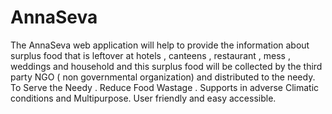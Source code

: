 # AnnaSeva
The AnnaSeva web application will help to provide the information about surplus food that is leftover at hotels , canteens , restaurant , mess , weddings and household  and this surplus food will be collected by the third party NGO ( non governmental organization)  and distributed to the needy. 
To Serve the Needy .
Reduce Food Wastage .
Supports in adverse Climatic conditions and Multipurpose.
User friendly and easy accessible.
